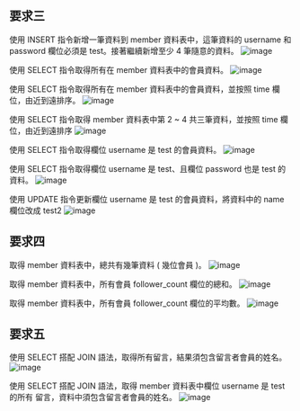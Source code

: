 ## 要求三 
使用 INSERT 指令新增一筆資料到 member 資料表中，這筆資料的 username 和password 欄位必須是 test。接著繼續新增至少 4 筆隨意的資料。
![image](https://user-images.githubusercontent.com/93002296/151661695-dbbeaa42-5681-41e6-8102-1ce152bfc41d.png)

使用 SELECT 指令取得所有在 member 資料表中的會員資料。
![image](https://user-images.githubusercontent.com/93002296/151661720-7ecfa741-ed7f-471f-b02a-f6c98ed4de72.png)

使用 SELECT 指令取得所有在 member 資料表中的會員資料，並按照 time 欄位，由近到遠排序。
![image](https://user-images.githubusercontent.com/93002296/151661740-4f55d2e9-da50-442b-8f43-022d94085186.png)

使用 SELECT 指令取得 member 資料表中第 2 ~ 4 共三筆資料，並按照 time 欄位，由近到遠排序
![image](https://user-images.githubusercontent.com/93002296/151662624-0b7c78c3-c5f5-4605-b092-6a10d2d2d8e0.png)


使用 SELECT 指令取得欄位 username 是 test 的會員資料。
![image](https://user-images.githubusercontent.com/93002296/151661793-72b722ec-85c9-42f5-893d-5b771d00548a.png)

使用 SELECT 指令取得欄位 username 是 test、且欄位 password 也是 test 的資料。
![image](https://user-images.githubusercontent.com/93002296/151661799-4a13244b-5fa5-4936-9346-f7566cdb7675.png)

使用 UPDATE 指令更新欄位 username 是 test 的會員資料，將資料中的 name 欄位改成 test2
![image](https://user-images.githubusercontent.com/93002296/151662145-aab01d9b-4113-49df-ac3c-971d2d1dfea1.png)

## 要求四
取得 member 資料表中，總共有幾筆資料 ( 幾位會員 )。
![image](https://user-images.githubusercontent.com/93002296/151662209-1dd9929e-c163-4f84-8ca0-762f0be195df.png)

取得 member 資料表中，所有會員 follower_count 欄位的總和。
![image](https://user-images.githubusercontent.com/93002296/151662218-3860452a-8bb6-442f-89aa-ca1bc6825db5.png)

取得 member 資料表中，所有會員 follower_count 欄位的平均數。
![image](https://user-images.githubusercontent.com/93002296/151662223-04e8e897-2e40-4dc7-b6d3-ba2edbeda5af.png)

## 要求五
使用 SELECT 搭配 JOIN 語法，取得所有留言，結果須包含留言者會員的姓名。
![image](https://user-images.githubusercontent.com/93002296/151662502-cc13c269-ce3e-449b-94ad-fcb0dae9c7fa.png)

使用 SELECT 搭配 JOIN 語法，取得 member 資料表中欄位 username 是 test 的所有
留言，資料中須包含留言者會員的姓名。
![image](https://user-images.githubusercontent.com/93002296/151662535-ef16c78d-1f00-43a3-960e-941fb737567b.png)





